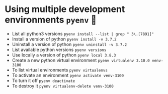 
# Using multiple development environments ```pyenv``` 🐍

- List all python3 versions ```pyenv install --list | grep " 3\.[7891]"```
- Install a version of python ```pyenv install -v 3.7.2```
- Uninstall a version of python ```pyenv uninstall -v 3.7.2```
- List available python versions ```pyenv versions```
- Use locally a version of python ```pyenv local 3.8.3```
- Create a new python virtual environment ```pyenv virtualenv 3.10.0 venv-3100```
- To list virtual environments ```pyenv virtualenvs```
- To activate an environment ```pyenv activate venv-3100```
- To turn it off ```pyenv deactivate```
- To destroy it ```pyenv virtualenv-delete venv-3100```
